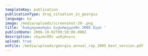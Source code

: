 ```yaml
---
templateKey: publication
publicationType: drug_situation_in_georgia
language: ka
image: /media/uploads/screenshot-20-.png
title: 'ნარკოვითარება საქართველოში 2005 წელს '
publishDate: 2006-10-02T09:50:00.000Z
description: ანგარიშში აღწერილია
upload: true
enFile: /media/uploads/georgia_annual_rep_2005_best_version.pdf
---
```


